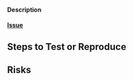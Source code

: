 <!--
 How to structure the PR title:
 Brief description of your change
 -->
 #### Description
 <!-- Write a brief paragraph that provides the overview and context of the changes being made. -->

 #### [Issue](issue_url)
 <!-- PR's should be related to ISSUES -->

 ## Steps to Test or Reproduce
 <!-- Write a brief paragraph to explain how to reproduce -->

 ## Risks
 <!-- Potential risks if any (eg. This PR may affect db structure) -->
